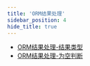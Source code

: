 ```yaml
---
title: 'ORM结果处理'
sidebar_position: 4
hide_title: true
---
```


- [ORM结果处理-结果类型](output/goframe-v2.1-md/核心组件-重点/数据库ORM/ORM结果处理/ORM结果处理-结果类型)
- [ORM结果处理-为空判断](output/goframe-v2.1-md/核心组件-重点/数据库ORM/ORM结果处理/ORM结果处理-为空判断)